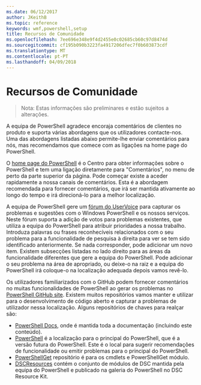 ```yaml
---
ms.date: 06/12/2017
author: JKeithB
ms.topic: reference
keywords: wmf,powershell,setup
title: Recursos de Comunidade
ms.openlocfilehash: 7ee696e348e9f4d2455e0c02685cb60c97d8474d
ms.sourcegitcommit: cf195b090b3223fa4917206dfec7f0b603873cdf
ms.translationtype: MT
ms.contentlocale: pt-PT
ms.lasthandoff: 04/09/2018
---
```

# <a name="community-resources"></a>Recursos de Comunidade #
> Nota: Estas informações são preliminares e estão sujeitos a alterações.

A equipa de PowerShell agradece encoraja comentários de clientes no produto e suporta várias abordagens que os utilizadores contacte-nos.
Uma das abordagens listadas abaixo permite-lhe enviar comentários para nós, mas recomendamos que comece com as ligações na home page do PowerShell.

O [home page do PowerShell](https://microsoft.com/powershell) é o Centro para obter informações sobre o PowerShell e tem uma ligação diretamente para "Comentários", no menu de perto da parte superior da página.
Pode começar existe a aceder rapidamente a nossa canais de comentários.
Esta é a abordagem recomendada para fornecer comentários, que irá ser mantida ativamente ao longo do tempo e irá direcioná-lo para a melhor localização.

A equipa de PowerShell gere um [fórum do UserVoice](https://windowsserver.uservoice.com/forums/301869-powershell/) para capturar os problemas e sugestões com o Windows PowerShell e os nossos serviços.
Neste fórum suporta a adição de votos para problemas existentes, que utiliza a equipa do PowerShell para atribuir prioridades a nossa trabalho.
Introduza palavras ou frases reconhecíveis relacionados com o seu problema para a funcionalidade de pesquisa à direita para ver se tem sido identificado anteriormente.
Se nada corresponder, pode adicionar um novo item.
Existem subsecções listadas no lado direito para as áreas da funcionalidade diferentes que gere a equipa do PowerShell.
Pode adicionar o seu problema na área de apropriado, ou deixe-o na raiz e a equipa do PowerShell irá coloque-o na localização adequada depois vamos revê-lo.

Os utilizadores familiarizados com o GitHub podem fornecer comentários no muitas funcionalidades de PowerShell ao gerar os problemas no [PowerShell GitHub site](https://github.com/powershell).
Existem muitos repositórios vamos manter e utilizar para o desenvolvimento de código aberto e capturar a problemas de utilizador nessa localização.
Alguns repositórios de chaves para realçar são:

* [PowerShell Docs](https://github.com/PowerShell/powershell-docs), onde é mantida toda a documentação (incluindo este conteúdo).
* [PowerShell](https://github.com/PowerShell/powershell) é a localização para o principal do PowerShell, que é a versão futura do PowerShell.
Este é o local para sugerir recomendações de funcionalidade ou emitir problemas para o principal do PowerShell.
* [PowerShellGet](https://github.com/PowerShell/powershellget) repositório é para os cmdlets e PowerShellGet módulo.
* [DSCResources](https://github.com/PowerShell/DscResources) contém o conjunto de módulos de DSC mantida pela equipa do PowerShell e publicado na galeria do PowerShell no DSC Resource Kit.
